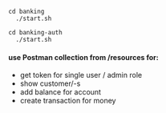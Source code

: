 ```shell
cd banking
  ./start.sh
```

```shell
cd banking-auth
  ./start.sh
```

#### use Postman collection from /resources for:
- get token for single user / admin role
- show customer/-s
- add balance for account
- create transaction for money

